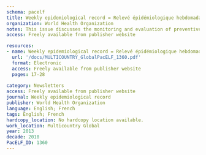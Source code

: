 ```yaml
---
schema: pacelf
title: Weekly epidemiological record = Relevé épidémiologique hebdomadaire
organization: World Health Organization
notes: This issue discusses the monitoring and evaluation of preventive chemotherapy in diseases like lymphatic filariasis
access: Freely available from publisher website

resources:
- name: Weekly epidemiological record = Relevé épidémiologique hebdomadaire
  url: '/docs/MULTICOUNTRY_GlobalPacELF_1360.pdf'
  format: Electronic
  access: Freely available from publisher website
  pages: 17-28
 
category: Newsletters
access: Freely available from publisher website
journal: Weekly epidemiological record
publisher: World Health Organization
language: English; French 
tags: English; French 
hardcopy_location: No hardcopy location available.
work_location: Multicountry Global
year: 2013
decade: 2010
PacELF_ID: 1360
---
```

